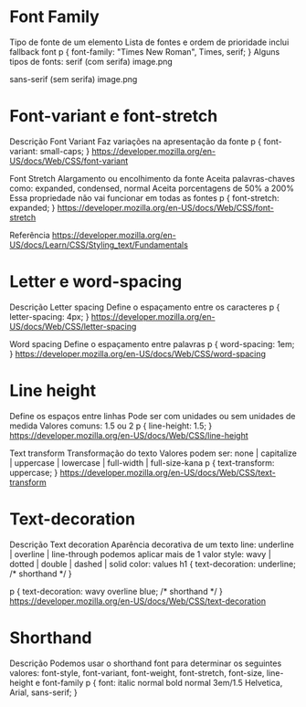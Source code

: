 # Font Family
Tipo de fonte de um elemento
Lista de fontes e ordem de prioridade
inclui fallback font
p {
  font-family: "Times New Roman", Times, serif;
}
Alguns tipos de fonts:
serif (com serifa)
image.png

sans-serif (sem serifa)
image.png

# Font-variant e font-stretch



Descrição
Font Variant
Faz variações na apresentação da fonte
p {
	font-variant: small-caps;
}
https://developer.mozilla.org/en-US/docs/Web/CSS/font-variant

Font Stretch
Alargamento ou encolhimento da fonte
Aceita palavras-chaves como: expanded, condensed, normal
Aceita porcentagens de 50% a 200%
Essa propriedade não vai funcionar em todas as fontes
p {
	font-stretch: expanded;
}
https://developer.mozilla.org/en-US/docs/Web/CSS/font-stretch

Referência
https://developer.mozilla.org/en-US/docs/Learn/CSS/Styling_text/Fundamentals


# Letter e word-spacing



Descrição
Letter spacing
Define o espaçamento entre os caracteres
p {
	letter-spacing: 4px;
}
https://developer.mozilla.org/en-US/docs/Web/CSS/letter-spacing

Word spacing
Define o espaçamento entre palavras
p {
	word-spacing: 1em;
}
https://developer.mozilla.org/en-US/docs/Web/CSS/word-spacing

# Line height
Define os espaços entre linhas
Pode ser com unidades ou sem unidades de medida
Valores comuns: 1.5 ou 2
p {
	line-height: 1.5;
}
https://developer.mozilla.org/en-US/docs/Web/CSS/line-height

Text transform
Transformação do texto
Valores podem ser: none | capitalize | uppercase | lowercase | full-width | full-size-kana
p {
	text-transform: uppercase;
}
https://developer.mozilla.org/en-US/docs/Web/CSS/text-transform

# Text-decoration



Descrição
Text decoration
Aparência decorativa de um texto
line: underline | overline | line-through
podemos aplicar mais de 1 valor
style: wavy | dotted | double | dashed | solid
color: <color> values
h1 {
	text-decoration: underline; /* shorthand */
}

p {
  text-decoration: wavy overline blue; /* shorthand */
}
https://developer.mozilla.org/en-US/docs/Web/CSS/text-decoration

# Shorthand



Descrição
Podemos usar o shorthand font para determinar os seguintes valores: font-style, font-variant, font-weight, font-stretch, font-size, line-height e font-family
p {
  font: italic normal bold normal 3em/1.5 Helvetica, Arial, sans-serif;
}
